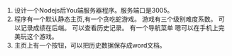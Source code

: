 1. 设计一个Nodejs后You端服务器程序。服务端口是3005。
2. 程序有一个默认静态主页,有一个贪吃蛇游戏。
   游戏有三个级别难度系数。
   可以记录成绩在后端。
   可以查看历史记录。
   有一个导航菜单
   嗯可以在手机上完美玩这个游戏。
3. 主页上有一个按钮，可以把历史数据保存成word文档。